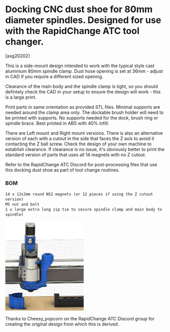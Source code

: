 # Docking CNC dust shoe for 80mm diameter spindles. Designed for use with the RapidChange ATC tool changer.
[axg20202]

This is a side-mount design intended to work with the typical style cast aluminium 80mm spindle clamp. Dust hose opening is set at 36mm - adjust in CAD if you require a different sized opening.

Clearance of the main body and the spindle clamp is tight, so you should defintely check the CAD in your setup to ensure the design will work - this is a large print.

Print parts in same orientation as provided STL files. Minimal supports are needed around the clamp area only. The dockable brush holder will need to be printed with supports. No supports needed for the dock, brush ring or spindle brace. Best printed in ABS with 40% infill.

There are Left mount and Right mount versions. There is also an alternative version of each with a cutout in the side that faces the Z axis to avoid it contacting the Z ball screw. Check the design of your own machine to establish clearance. If clearance is no issue, it's obviously better to print the standard version of parts that uses all 14 magnets with no Z cutout.


Refer to the RapidChange ATC Discord for post-processing files that use this docking dust shoe as part of tool change routines.

### BOM

```
14 x 12x2mm round N52 magnets (or 12 pieces if using the Z cutout version)
M5 nut and bolt
1 x large extra long zip tie to secure spindle clamp and main body to spindle)
```



<img src="Images/1.jpg"  width="49%"/>




Thanks to Cheesy_popcorn on the RapidChange ATC Discord group for creating the original design from which this is derived.
